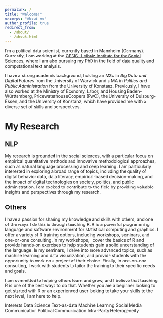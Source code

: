 ```yaml
---
permalink: /
title: "Welcome!"
excerpt: "About me"
author_profile: true
redirect_from: 
  - /about/
  - /about.html
---
```


I’m a political data scientist, currently based in Mannheim (Germany). Currently, I am working at the [GESIS- Leibniz Institute for the Social Sciences](https://www.gesis.org/home), where I am also pursuing my PhD in the field of data quality and computational text analysis.

I have a strong academic background, holding an MSc in <i>Big Data and Digital Futures</i> from the University of Warwick and a MA in <i>Politics and Public Administration</i> from the University of Konstanz. Previously, I have also worked at the Ministry of Economy, Labor, and Housing Baden-Württemberg, PricewaterhouseCoopers (PwC), the University of Duisburg-Essen, and the University of Konstanz, which have provided me with a diverse set of skills and perspectives.

# My Research

## NLP 

My research is grounded in the social sciences, with a particular focus on empirical quantitative methods and innovative methodological approaches, such as natural language processing and deep learning. I am particularly interested in exploring a broad range of topics, including the quality of digital behavior data, data literacy, empirical-based decision-making, and the impact of digital technologies on society, politics, and public administration. I am excited to contribute to the field by providing valuable insights and perspectives through my research.

## Others

I have a passion for sharing my knowledge and skills with others, and one of the ways I do this is through teaching R. R is a powerful programming language and software environment for statistical computing and graphics. 
I offer a variety of R training options, including workshops, seminars, and one-on-one consulting. In my workshops, I cover the basics of R and provide hands-on exercises to help students gain a solid understanding of the language. In my seminars, I delve into more advanced topics, such as machine learning and data visualization, and provide students with the opportunity to work on a project of their choice. Finally, in one-on-one consulting, I work with students to tailor the training to their specific needs and goals.

I am committed to helping others learn and grow, and I believe that teaching R is one of the best ways to do that. Whether you are a beginner looking to get started with R or an experienced user looking to take your skills to the next level, I am here to help.

Interests
Data Science
Text-as-data
Machine Learning
Social Media Communication
Political Communication
Intra-Party Heterogeneity